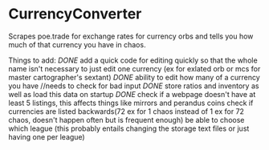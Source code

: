 # CurrencyConverter
Scrapes poe.trade for exchange rates for currency orbs and tells you how much of that currency you have in chaos.

Things to add:
    *DONE* add a quick code for editing quickly so that the whole name isn't necessary to just edit one currency (ex for exlated orb or mcs for master cartographer's sextant)
    *DONE* ability to edit how many of a currency you have //needs to check for bad input
    *DONE* store ratios and inventory as well as load this data on startup
    *DONE* check if a webpage doesn't have at least 5 listings, this affects things like mirrors and perandus coins
    check if currencies are listed backwards(72 ex for 1 chaos instead of 1 ex for 72 chaos, doesn't happen often but is frequent enough)
    be able to choose which league (this probably entails changing the storage text files or just having one per league)